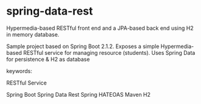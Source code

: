 # spring-data-rest
Hypermedia-based RESTful front end and a JPA-based back end using H2 in memory database.

Sample project based on Spring Boot 2.1.2.
Exposes a simple Hypermedia-based RESTful service for managing resource (students). Uses Spring Data for persistence & H2 as database

keywords:

RESTful Service

Spring Boot
Spring Data Rest
Spring HATEOAS
Maven
H2

